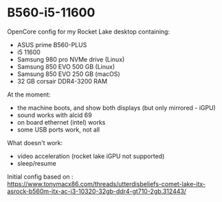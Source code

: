 # B560-i5-11600

OpenCore config for my Rocket Lake desktop containing:

* ASUS prime B560-PLUS 
* i5 11600
* Samsung 980 pro NVMe drive (Linux)
* Samsung 850 EVO 500 GB (Linux)
* Samsung 850 EVO 250 GB (macOS)
* 32 GB corsair DDR4-3200 RAM

At the moment:
* the machine boots, and show both displays (but only mirrored - iGPU)
* sound works with alcid 69
* on board ethernet (intel) works
* some USB ports work, not all

What doesn't work:
* video acceleration (rocket lake iGPU not supported)
* sleep/resume

Initial config based on : https://www.tonymacx86.com/threads/utterdisbeliefs-comet-lake-itx-asrock-b560m-itx-ac-i3-10320-32gb-ddr4-gt710-2gb.312443/
